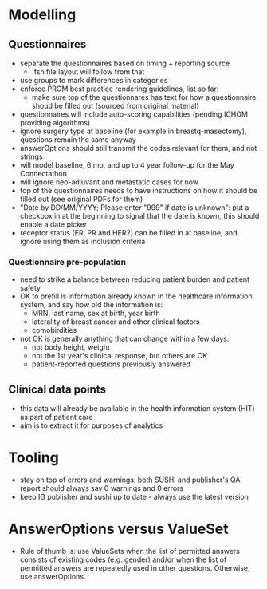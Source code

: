 # Modelling
## Questionnaires
* separate the questionnaires based on timing + reporting source
  * .fsh file layout will follow from that
* use groups to mark differences in categories
* enforce PROM best practice rendering guidelines, list so far:
  * make sure top of the questionnares has text for how a questionnaire shoud be filled out (sourced from original material)
* questionnaires will include auto-scoring capabilities (pending ICHOM providing algorithms)
* ignore surgery type at baseline (for example in breastq-masectomy), questions remain the same anyway
* answerOptions should still transmit the codes relevant for them, and not strings
* will model baseline, 6 mo, and up to 4 year follow-up for the May Connectathon
* will ignore neo-adjuvant and metastatic cases for now
* top of the questionnaires needs to have instructions on how it should be filled out (see original PDFs for them)
* "Date by DD/MM/YYYY; Please enter "999" if date is unknown": put a checkbox in at the beginning to signal that the date is known, this should enable a date picker
* receptor status (ER, PR and HER2) can be filled in at baseline, and ignore using them as inclusion criteria

### Questionnaire pre-population
* need to strike a balance between reducing patient burden and patient safety
* OK to prefill is information already known in the healthcare information system, and say how old the information is:
  * MRN, last name, sex at birth, year birth
  * laterality of breast cancer and other clinical factors
  * comobirdities
* not OK is generally anything that can change within a few days: 
  * not body height, weight
  * not the 1st year's clinical response, but others are OK
  * patient-reported questions previously answered

## Clinical data points
* this data will already be available in the health information system (HIT) as part of patient care
* aim is to extract it for purposes of analytics

# Tooling
* stay on top of errors and warnings: both SUSHI and publisher's QA report should always say 0 warnings and 0 errors
* keep IG publisher and sushi up to date - always use the latest version

# AnswerOptions versus ValueSet
* Rule of thumb is: use ValueSets when the list of permitted answers consists of existing codes (e.g. gender) and/or when the list of permitted answers are repeatedly used in other questions. Otherwise, use answerOptions.
